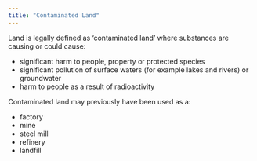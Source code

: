 ```yaml
---
title: "Contaminated Land"
---
```


Land is legally defined as ‘contaminated land’ where substances are causing or could cause:

* significant harm to people, property or protected species
* significant pollution of surface waters (for example lakes and rivers) or groundwater
* harm to people as a result of radioactivity

Contaminated land may previously have been used as a:

* factory
* mine
* steel mill
* refinery
* landfill